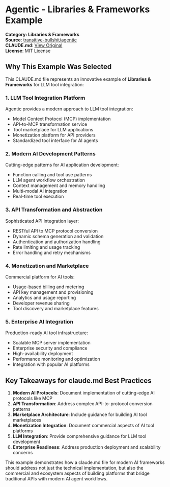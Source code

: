 # Agentic - Libraries & Frameworks Example

**Category: Libraries & Frameworks**  
**Source**: [transitive-bullshit/agentic](https://github.com/transitive-bullshit/agentic)  
**CLAUDE.md**: [View Original](https://github.com/transitive-bullshit/agentic/blob/main/CLAUDE.md)  
**License**: MIT License

## Why This Example Was Selected

This CLAUDE.md file represents an innovative example of **Libraries & Frameworks** for LLM tool integration:

### 1. **LLM Tool Integration Platform**
Agentic provides a modern approach to LLM tool integration:
- Model Context Protocol (MCP) implementation
- API-to-MCP transformation service
- Tool marketplace for LLM applications
- Monetization platform for API providers
- Standardized tool interface for AI agents

### 2. **Modern AI Development Patterns**
Cutting-edge patterns for AI application development:
- Function calling and tool use patterns
- LLM agent workflow orchestration
- Context management and memory handling
- Multi-modal AI integration
- Real-time tool execution

### 3. **API Transformation and Abstraction**
Sophisticated API integration layer:
- RESTful API to MCP protocol conversion
- Dynamic schema generation and validation
- Authentication and authorization handling
- Rate limiting and usage tracking
- Error handling and retry mechanisms

### 4. **Monetization and Marketplace**
Commercial platform for AI tools:
- Usage-based billing and metering
- API key management and provisioning
- Analytics and usage reporting
- Developer revenue sharing
- Tool discovery and marketplace features

### 5. **Enterprise AI Integration**
Production-ready AI tool infrastructure:
- Scalable MCP server implementation
- Enterprise security and compliance
- High-availability deployment
- Performance monitoring and optimization
- Integration with popular AI platforms

## Key Takeaways for claude.md Best Practices

1. **Modern AI Protocols**: Document implementation of cutting-edge AI protocols like MCP
2. **API Transformation**: Address complex API-to-protocol conversion patterns
3. **Marketplace Architecture**: Include guidance for building AI tool marketplaces
4. **Monetization Integration**: Document commercial aspects of AI tool platforms
5. **LLM Integration**: Provide comprehensive guidance for LLM tool development
6. **Enterprise Readiness**: Address production deployment and scalability concerns

This example demonstrates how a claude.md file for modern AI frameworks should address not just the technical implementation, but also the commercial and ecosystem aspects of building platforms that bridge traditional APIs with modern AI agent workflows.
